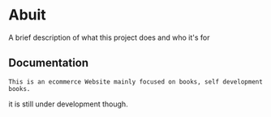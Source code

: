 
# Abuit

A brief description of what this project does and who it's for


## Documentation

    This is an ecommerce Website mainly focused on books, self development books.
it is still under development though.
